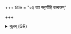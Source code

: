 +++
title = "०३ उप स्तृणीहि बल्बजम्"

+++
<details><summary>मूलम् (GR)</summary>

उप स्तृणीहि बल्बजम्  
अधि चर्मणि रोहिते ।  
तत्रोपविश्य सुप्रजा  
इमम् अग्निं सपर्यतु ॥
</details>